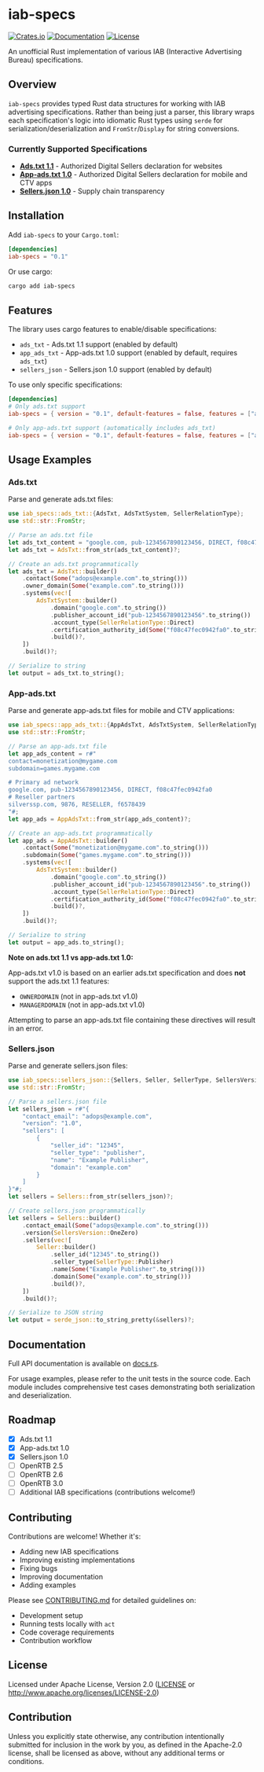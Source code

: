 # iab-specs

[![Crates.io](https://img.shields.io/crates/v/iab-specs.svg)](https://crates.io/crates/iab-specs)
[![Documentation](https://docs.rs/iab-specs/badge.svg)](https://docs.rs/iab-specs)
[![License](https://img.shields.io/crates/l/iab-specs.svg)](LICENSE)

An unofficial Rust implementation of various IAB (Interactive Advertising Bureau) specifications.

## Overview

`iab-specs` provides typed Rust data structures for working with IAB advertising specifications. Rather than being just a parser, this library wraps each specification's logic into idiomatic Rust types using `serde` for serialization/deserialization and `FromStr`/`Display` for string conversions.

### Currently Supported Specifications

- **[Ads.txt 1.1](https://iabtechlab.com/wp-content/uploads/2022/04/Ads.txt-1.1.pdf)** - Authorized Digital Sellers declaration for websites
- **[App-ads.txt 1.0](https://iabtechlab.com/wp-content/uploads/2019/03/app-ads.txt-v1.0-final-.pdf)** - Authorized Digital Sellers declaration for mobile and CTV apps
- **[Sellers.json 1.0](https://iabtechlab.com/wp-content/uploads/2019/07/Sellers.json_Final.pdf)** - Supply chain transparency

## Installation

Add `iab-specs` to your `Cargo.toml`:

```toml
[dependencies]
iab-specs = "0.1"
```

Or use cargo:

```bash
cargo add iab-specs
```

## Features

The library uses cargo features to enable/disable specifications:

- `ads_txt` - Ads.txt 1.1 support (enabled by default)
- `app_ads_txt` - App-ads.txt 1.0 support (enabled by default, requires `ads_txt`)
- `sellers_json` - Sellers.json 1.0 support (enabled by default)

To use only specific specifications:

```toml
[dependencies]
# Only ads.txt support
iab-specs = { version = "0.1", default-features = false, features = ["ads_txt"] }

# Only app-ads.txt support (automatically includes ads_txt)
iab-specs = { version = "0.1", default-features = false, features = ["app_ads_txt"] }
```

## Usage Examples

### Ads.txt

Parse and generate ads.txt files:

```rust
use iab_specs::ads_txt::{AdsTxt, AdsTxtSystem, SellerRelationType};
use std::str::FromStr;

// Parse an ads.txt file
let ads_txt_content = "google.com, pub-1234567890123456, DIRECT, f08c47fec0942fa0";
let ads_txt = AdsTxt::from_str(ads_txt_content)?;

// Create an ads.txt programmatically
let ads_txt = AdsTxt::builder()
    .contact(Some("adops@example.com".to_string()))
    .owner_domain(Some("example.com".to_string()))
    .systems(vec![
        AdsTxtSystem::builder()
            .domain("google.com".to_string())
            .publisher_account_id("pub-1234567890123456".to_string())
            .account_type(SellerRelationType::Direct)
            .certification_authority_id(Some("f08c47fec0942fa0".to_string()))
            .build()?,
    ])
    .build()?;

// Serialize to string
let output = ads_txt.to_string();
```

### App-ads.txt

Parse and generate app-ads.txt files for mobile and CTV applications:

```rust
use iab_specs::app_ads_txt::{AppAdsTxt, AdsTxtSystem, SellerRelationType};
use std::str::FromStr;

// Parse an app-ads.txt file
let app_ads_content = r#"
contact=monetization@mygame.com
subdomain=games.mygame.com

# Primary ad network
google.com, pub-1234567890123456, DIRECT, f08c47fec0942fa0
# Reseller partners
silverssp.com, 9876, RESELLER, f6578439
"#;
let app_ads = AppAdsTxt::from_str(app_ads_content)?;

// Create an app-ads.txt programmatically
let app_ads = AppAdsTxt::builder()
    .contact(Some("monetization@mygame.com".to_string()))
    .subdomain(Some("games.mygame.com".to_string()))
    .systems(vec![
        AdsTxtSystem::builder()
            .domain("google.com".to_string())
            .publisher_account_id("pub-1234567890123456".to_string())
            .account_type(SellerRelationType::Direct)
            .certification_authority_id(Some("f08c47fec0942fa0".to_string()))
            .build()?,
    ])
    .build()?;

// Serialize to string
let output = app_ads.to_string();
```

**Note on ads.txt 1.1 vs app-ads.txt 1.0:**

App-ads.txt v1.0 is based on an earlier ads.txt specification and does **not** support the ads.txt 1.1 features:
- `OWNERDOMAIN` (not in app-ads.txt v1.0)
- `MANAGERDOMAIN` (not in app-ads.txt v1.0)

Attempting to parse an app-ads.txt file containing these directives will result in an error.

### Sellers.json

Parse and generate sellers.json files:

```rust
use iab_specs::sellers_json::{Sellers, Seller, SellerType, SellersVersion};
use std::str::FromStr;

// Parse a sellers.json file
let sellers_json = r#"{
    "contact_email": "adops@example.com",
    "version": "1.0",
    "sellers": [
        {
            "seller_id": "12345",
            "seller_type": "publisher",
            "name": "Example Publisher",
            "domain": "example.com"
        }
    ]
}"#;
let sellers = Sellers::from_str(sellers_json)?;

// Create sellers.json programmatically
let sellers = Sellers::builder()
    .contact_email(Some("adops@example.com".to_string()))
    .version(SellersVersion::OneZero)
    .sellers(vec![
        Seller::builder()
            .seller_id("12345".to_string())
            .seller_type(SellerType::Publisher)
            .name(Some("Example Publisher".to_string()))
            .domain(Some("example.com".to_string()))
            .build()?,
    ])
    .build()?;

// Serialize to JSON string
let output = serde_json::to_string_pretty(&sellers)?;
```

## Documentation

Full API documentation is available on [docs.rs](https://docs.rs/iab-specs).

For usage examples, please refer to the unit tests in the source code. Each module includes comprehensive test cases demonstrating both serialization and deserialization.

## Roadmap

- [x] Ads.txt 1.1
- [x] App-ads.txt 1.0
- [x] Sellers.json 1.0
- [ ] OpenRTB 2.5
- [ ] OpenRTB 2.6
- [ ] OpenRTB 3.0
- [ ] Additional IAB specifications (contributions welcome!)

## Contributing

Contributions are welcome! Whether it's:

- Adding new IAB specifications
- Improving existing implementations
- Fixing bugs
- Improving documentation
- Adding examples

Please see [CONTRIBUTING.md](CONTRIBUTING.md) for detailed guidelines on:
- Development setup
- Running tests locally with `act`
- Code coverage requirements
- Contribution workflow

## License

Licensed under Apache License, Version 2.0 ([LICENSE](LICENSE) or http://www.apache.org/licenses/LICENSE-2.0)

## Contribution

Unless you explicitly state otherwise, any contribution intentionally submitted for inclusion in the work by you, as defined in the Apache-2.0 license, shall be licensed as above, without any additional terms or conditions.
